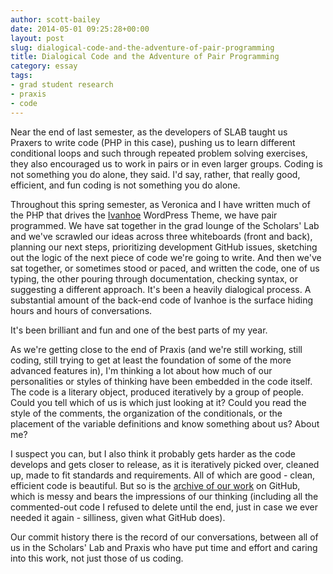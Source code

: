 ```yaml
---
author: scott-bailey
date: 2014-05-01 09:25:28+00:00
layout: post
slug: dialogical-code-and-the-adventure-of-pair-programming
title: Dialogical Code and the Adventure of Pair Programming
category: essay
tags:
- grad student research
- praxis
- code
---
```


Near the end of last semester, as the developers of SLAB taught us Praxers to write code (PHP in this case), pushing us to learn different conditional loops and such through repeated problem solving exercises, they also encouraged us to work in pairs or in even larger groups. Coding is not something you do alone, they said. I'd say, rather, that really good, efficient, and fun coding is not something you do alone.

Throughout this spring semester, as Veronica and I have written much of the PHP that drives the [Ivanhoe](http://ivanhoe.scholarslab.org/) WordPress Theme, we have pair programmed. We have sat together in the grad lounge of the Scholars' Lab and we've scrawled our ideas across three whiteboards (front and back), planning our next steps, prioritizing development GitHub issues, sketching out the logic of the next piece of code we're going to write. And then we've sat together, or sometimes stood or paced, and written the code, one of us typing, the other pouring through documentation, checking syntax, or suggesting a different approach. It's been a heavily dialogical process. A substantial amount of the back-end code of Ivanhoe is the surface hiding hours and hours of conversations.

It's been brilliant and fun and one of the best parts of my year.

As we're getting close to the end of Praxis (and we're still working, still coding, still trying to get at least the foundation of some of the more advanced features in), I'm thinking a lot about how much of our personalities or styles of thinking have been embedded in the code itself. The code is a literary object, produced iteratively by a group of people. Could you tell which of us is which just looking at it? Could you read the style of the comments, the organization of the conditionals, or the placement of the variable definitions and know something about us? About me?

I suspect you can, but I also think it probably gets harder as the code develops and gets closer to release, as it is iteratively picked over, cleaned up, made to fit standards and requirements. All of which are good - clean, efficient code is beautiful. But so is the [archive of our work](https://github.com/scholarslab/ivanhoe/) on GitHub, which is messy and bears the impressions of our thinking (including all the commented-out code I refused to delete until the end, just in case we ever needed it again - silliness, given what GitHub does).

Our commit history there is the record of our conversations, between all of us in the Scholars' Lab and Praxis who have put time and effort and caring into this work, not just those of us coding.
